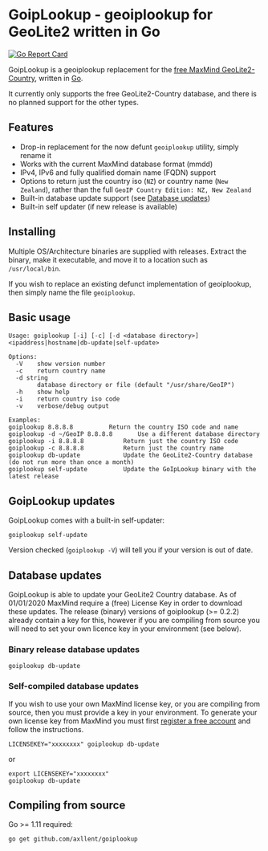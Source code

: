 # GoipLookup - geoiplookup for GeoLite2 written in Go

[![Go Report Card](https://goreportcard.com/badge/github.com/axllent/goiplookup)](https://goreportcard.com/report/github.com/axllent/goiplookup)

GoipLookup is a geoiplookup replacement for the [free MaxMind GeoLite2-Country](https://dev.maxmind.com/geoip/geoip2/geolite2/),
written in [Go](https://golang.org/).

It currently only supports the free GeoLite2-Country database, and there is no planned support for the other types.


## Features

- Drop-in replacement for the now defunt `geoiplookup` utility, simply rename it
- Works with the current MaxMind database format (mmdd)
- IPv4, IPv6 and fully qualified domain name (FQDN) support
- Options to return just the country iso (`NZ`) or country name (`New Zealand`), rather than the full `GeoIP Country Edition: NZ, New Zealand`
- Built-in database update support (see [Database updates](#database-updates))
- Built-in self updater (if new release is available)


## Installing

Multiple OS/Architecture binaries are supplied with releases. Extract the binary, make it executable, and move it to a location such as `/usr/local/bin`.

If you wish to replace an existing defunct implementation of geoiplookup, then simply name the file `geoiplookup`.


## Basic usage

```
Usage: goiplookup [-i] [-c] [-d <database directory>] <ipaddress|hostname|db-update|self-update>

Options:
  -V	show version number
  -c	return country name
  -d string
    	database directory or file (default "/usr/share/GeoIP")
  -h	show help
  -i	return country iso code
  -v	verbose/debug output

Examples:
goiplookup 8.8.8.8			Return the country ISO code and name
goiplookup -d ~/GeoIP 8.8.8.8		Use a different database directory
goiplookup -i 8.8.8.8			Return just the country ISO code
goiplookup -c 8.8.8.8			Return just the country name
goiplookup db-update			Update the GeoLite2-Country database (do not run more than once a month)
goiplookup self-update			Update the GoIpLookup binary with the latest release
```


## GoipLookup updates

GoipLookup comes with a built-in self-updater:

```
goiplookup self-update
```

Version checked (`goiplookup -V`) will tell you if your version is out of date.


## Database updates

GoipLookup is able to update your GeoLite2 Country database. As of 01/01/2020 MaxMind require a (free) License Key in order to download these updates. The release (binary) versions of goiplookup (>= 0.2.2) already contain a key for this, however if you are compiling from source you will need to set your own licence key in your environment (see below).


### Binary release database updates

```
goiplookup db-update
```


### Self-compiled database updates

If you wish to use your own MaxMind license key, or you are compiling from source, then you must provide a key in your environment.
To generate your own license key from MaxMind you must first [register a free account](https://www.maxmind.com/en/geolite2/signup) and follow the instructions.

```
LICENSEKEY="xxxxxxxx" goiplookup db-update
```
or
```
export LICENSEKEY="xxxxxxxx"
goiplookup db-update
```


## Compiling from source

Go >= 1.11 required:

```
go get github.com/axllent/goiplookup
```
